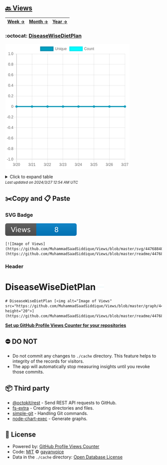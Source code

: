 ## [🔙 Views](https://github.com/MuhammadSaadSiddique/Views)
| [**Week →**](https://github.com/MuhammadSaadSiddique/Views/blob/master/readme/447688402/week.md) | [**Month →**](https://github.com/MuhammadSaadSiddique/Views/blob/master/readme/447688402/month.md) | [**Year →**](https://github.com/MuhammadSaadSiddique/Views/blob/master/readme/447688402/year.md) |
| ---- | ---- | ----- |
### :octocat: [DiseaseWiseDietPlan](https://github.com/MuhammadSaadSiddique/DiseaseWiseDietPlan)
![Image of Views](https://github.com/MuhammadSaadSiddique/Views/blob/master/graph/447688402/large/week.png)

<details>
	<summary>Click to expand table</summary>
	<h2>:calendar: Week Page Views Table</h2>
<table>
	<tr>
		<th>
			Last Updated
		</th>
		<th>
			Unique
		</th>
		<th>
			Count
		</th>
	</tr>
	<tr>
		<td>
			<code>2024/3/27</code>
		</td>
		<td>
			<code>0</code>
		</td>
		<td>
			<code>0</code>
		</td>
	</tr>
	<tr>
		<td>
			<code>2024/3/26</code>
		</td>
		<td>
			<code>0</code>
		</td>
		<td>
			<code>0</code>
		</td>
	</tr>
	<tr>
		<td>
			<code>2024/3/25</code>
		</td>
		<td>
			<code>0</code>
		</td>
		<td>
			<code>0</code>
		</td>
	</tr>
	<tr>
		<td>
			<code>2024/3/24</code>
		</td>
		<td>
			<code>0</code>
		</td>
		<td>
			<code>0</code>
		</td>
	</tr>
	<tr>
		<td>
			<code>2024/3/23</code>
		</td>
		<td>
			<code>0</code>
		</td>
		<td>
			<code>0</code>
		</td>
	</tr>
	<tr>
		<td>
			<code>2024/3/22</code>
		</td>
		<td>
			<code>0</code>
		</td>
		<td>
			<code>0</code>
		</td>
	</tr>
	<tr>
		<td>
			<code>2024/3/21</code>
		</td>
		<td>
			<code>0</code>
		</td>
		<td>
			<code>0</code>
		</td>
	</tr>
	<tr>
		<td>
			<code>2024/3/20</code>
		</td>
		<td>
			<code>0</code>
		</td>
		<td>
			<code>0</code>
		</td>
	</tr>
</table>

</details>
<small><i>Last updated on 2024/3/27 12:54 AM UTC</i></small>

## ✂️Copy and 📋 Paste
### SVG Badge
[![Image of Views](https://github.com/MuhammadSaadSiddique/Views/blob/master/svg/447688402/badge.svg)](https://github.com/MuhammadSaadSiddique/Views/blob/master/readme/447688402/week.md)
```readme
[![Image of Views](https://github.com/MuhammadSaadSiddique/Views/blob/master/svg/447688402/badge.svg)](https://github.com/MuhammadSaadSiddique/Views/blob/master/readme/447688402/week.md)
```
### Header
# DiseaseWiseDietPlan [<img alt="Image of Views" src="https://github.com/MuhammadSaadSiddique/Views/blob/master/graph/447688402/small/week.png" height="20">](https://github.com/MuhammadSaadSiddique/Views/blob/master/readme/447688402/week.md)
```readme
# DiseaseWiseDietPlan [<img alt="Image of Views" src="https://github.com/MuhammadSaadSiddique/Views/blob/master/graph/447688402/small/week.png" height="20">](https://github.com/MuhammadSaadSiddique/Views/blob/master/readme/447688402/week.md)
```
[**Set up GitHub Profile Views Counter for your repositories**](https://github.com/gayanvoice/github-profile-views-counter)
## ⛔ DO NOT
- Do not commit any changes to `./cache` directory. This feature helps to integrity of the records for visitors.
- The app will automatically stop measuring insights until you revoke those commits.
## 📦 Third party

- [@octokit/rest](https://www.npmjs.com/package/@octokit/rest) - Send REST API requests to GitHub.
- [fs-extra](https://www.npmjs.com/package/fs-extra) - Creating directories and files.
- [simple-git](https://www.npmjs.com/package/simple-git) - Handling Git commands.
- [node-chart-exec](https://www.npmjs.com/package/node-chart-exec) - Generate graphs.
## 📄 License
- Powered by: [GitHub Profile Views Counter](https://github.com/gayanvoice/github-profile-views-counter)
- Code: [MIT](./LICENSE) © [gayanvoice](https://github.com/gayanvoice/github-profile-views-counter)
- Data in the `./cache` directory: [Open Database License](https://opendatacommons.org/licenses/odbl/1-0/)